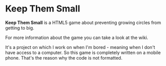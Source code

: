 # Keep Them Small
**Keep Them Small** is a HTML5 game about preventing growing circles from getting to big. 

For more information about the game you can take a look at the wiki. 

It's a project on which I work on when I'm bored - meaning when I don't have access to a computer. So this game is completely written on a mobile phone. That's the reason why the code is not formatted.
